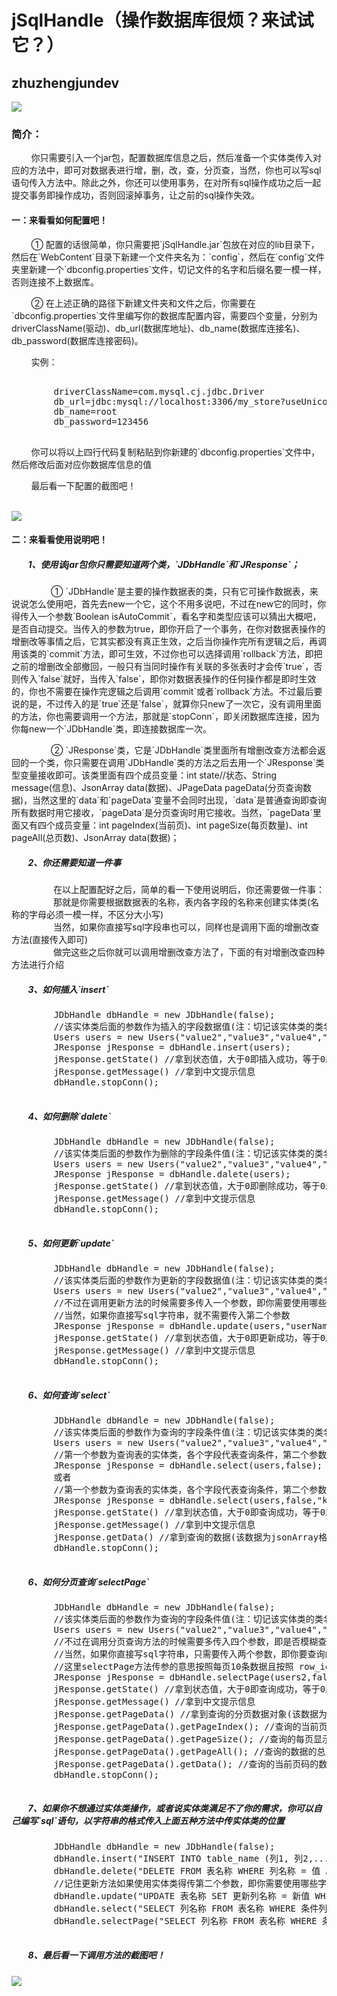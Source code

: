 <html>
        <body>
        <h1>jSqlHandle（操作数据库很烦？来试试它？）</h1>
        <h2>zhuzhengjundev</h2>
        <img src="https://qlogo1.store.qq.com/qzone/1471888328/1471888328/100?1590622011">
        <h3>简介：</h3>
        <p>&nbsp;&nbsp;&nbsp;&nbsp;&nbsp;&nbsp;&nbsp;&nbsp;你只需要引入一个jar包，配置数据库信息之后，然后准备一个实体类传入对应的方法中，即可对数据表进行增，删，改，查，分页查，当然，你也可以写sql语句传入方法中。除此之外，你还可以使用事务，在对所有sql操作成功之后一起提交事务即操作成功，否则回滚掉事务，让之前的sql操作失效。
        </p>
        <h4>一：来看看如何配置吧！</h4>
        <p>&nbsp;&nbsp;&nbsp;&nbsp;&nbsp;&nbsp;&nbsp;&nbsp;① 配置的话很简单，你只需要把`jSqlHandle.jar`包放在对应的lib目录下，然后在`WebContent`目录下新建一个文件夹名为：`config`，然后在`config`文件夹里新建一个`dbconfig.properties`文件，切记文件的名字和后缀名要一模一样，否则连接不上数据库。</p>
        <p>&nbsp;&nbsp;&nbsp;&nbsp;&nbsp;&nbsp;&nbsp;&nbsp;② 在上述正确的路径下新建文件夹和文件之后，你需要在`dbconfig.properties`文件里编写你的数据库配置内容，需要四个变量，分别为driverClassName(驱动)、db_url(数据库地址)、db_name(数据库连接名)、db_password(数据库连接密码)。</p>
        <p>&nbsp;&nbsp;&nbsp;&nbsp;&nbsp;&nbsp;&nbsp;&nbsp;实例：</p>
        <pre>     
        driverClassName=com.mysql.cj.jdbc.Driver
        db_url=jdbc:mysql://localhost:3306/my_store?useUnicode=true&characterEncoding=utf-8&serverTimezone=UTC
        db_name=root
        db_password=123456
        </pre>
        <p>&nbsp;&nbsp;&nbsp;&nbsp;&nbsp;&nbsp;&nbsp;&nbsp;你可以将以上四行代码复制粘贴到你新建的`dbconfig.properties`文件中，然后修改后面对应你数据库信息的值</p>
        <p>&nbsp;&nbsp;&nbsp;&nbsp;&nbsp;&nbsp;&nbsp;&nbsp;最后看一下配置的截图吧！</p><br>
        <img src="http://a1.qpic.cn/psc?/V100BnzP2hNMuE/qWkkGOdvaHRbO0s2SzmJ0NRgdj09ekusZlZr8Kz*SRJhLXbkGm6MNPTJ0BVt5B*Yal*NqsTMe8FGjIHkptXzxQ!!/c&ek=1&kp=1&pt=0&bo=iwWQAgAAAAADFy4!&tl=1&vuin=1471888328&tm=1594108800&sce=60-2-2&rf=0-0">
        <h4>二：来看看使用说明吧！</h4>
        <h5>&nbsp;&nbsp;&nbsp;&nbsp;&nbsp;&nbsp;&nbsp;&nbsp;1、使用该jar包你只需要知道两个类，`JDbHandle`和`JResponse`；</h5>
        <p>&nbsp;&nbsp;&nbsp;&nbsp;&nbsp;&nbsp;&nbsp;&nbsp;&nbsp;&nbsp;&nbsp;&nbsp;&nbsp;&nbsp;&nbsp;&nbsp;① `JDbHandle`是主要的操作数据表的类，只有它可操作数据表，来说说怎么使用吧，首先去new一个它，这个不用多说吧，不过在new它的同时，你得传入一个参数`Boolean isAutoCommit`，看名字和类型应该可以猜出大概吧，是否自动提交。当传入的参数为true，即你开启了一个事务，在你对数据表操作的增删改等事情之后，它其实都没有真正生效，之后当你操作完所有逻辑之后，再调用该类的`commit`方法，即可生效，不过你也可以选择调用`rollback`方法，即把之前的增删改全部撤回，一般只有当同时操作有关联的多张表时才会传`true`，否则传入`false`就好，当传入`false`，即你对数据表操作的任何操作都是即时生效的，你也不需要在操作完逻辑之后调用`commit`或者`rollback`方法。不过最后要说的是，不过传入的是`true`还是`false`，就算你只new了一次它，没有调用里面的方法，你也需要调用一个方法，那就是`stopConn`，即关闭数据库连接，因为你每new一个`JDbHandle`类，即连接数据库一次。</p>
        <p>&nbsp;&nbsp;&nbsp;&nbsp;&nbsp;&nbsp;&nbsp;&nbsp;&nbsp;&nbsp;&nbsp;&nbsp;&nbsp;&nbsp;&nbsp;&nbsp;② `JResponse`类，它是`JDbHandle`类里面所有增删改查方法都会返回的一个类，你只需要在调用`JDbHandle`类的方法之后去用一个`JResponse`类型变量接收即可。该类里面有四个成员变量：int state//状态、String message(信息)、JsonArray data(数据)、JPageData pageData(分页查询数据)，当然这里的`data`和`pageData`变量不会同时出现，`data`是普通查询即查询所有数据时用它接收，`pageData`是分页查询时用它接收。当然，`pageData`里面又有四个成员变量：int pageIndex(当前页)、int pageSize(每页数量)、int pageAll(总页数)、JsonArray data(数据)；</p>
        <h5>&nbsp;&nbsp;&nbsp;&nbsp;&nbsp;&nbsp;&nbsp;&nbsp;2、你还需要知道一件事</h5>
        <p>
                &nbsp;&nbsp;&nbsp;&nbsp;&nbsp;&nbsp;&nbsp;&nbsp;&nbsp;&nbsp;&nbsp;&nbsp;&nbsp;&nbsp;&nbsp;&nbsp;
                在以上配置配好之后，简单的看一下使用说明后，你还需要做一件事：<br>
                &nbsp;&nbsp;&nbsp;&nbsp;&nbsp;&nbsp;&nbsp;&nbsp;&nbsp;&nbsp;&nbsp;&nbsp;&nbsp;&nbsp;&nbsp;&nbsp;
                那就是你需要根据数据表的名称，表内各字段的名称来创建实体类(名称的字母必须一模一样，不区分大小写)<br>
                &nbsp;&nbsp;&nbsp;&nbsp;&nbsp;&nbsp;&nbsp;&nbsp;&nbsp;&nbsp;&nbsp;&nbsp;&nbsp;&nbsp;&nbsp;&nbsp;
                当然，如果你直接写sql字段串也可以，同样也是调用下面的增删改查方法(直接传入即可)<br>
                &nbsp;&nbsp;&nbsp;&nbsp;&nbsp;&nbsp;&nbsp;&nbsp;&nbsp;&nbsp;&nbsp;&nbsp;&nbsp;&nbsp;&nbsp;&nbsp;
                做完这些之后你就可以调用增删改查方法了，下面的有对增删改查四种方法进行介绍
        </p>
        <h5>&nbsp;&nbsp;&nbsp;&nbsp;&nbsp;&nbsp;&nbsp;&nbsp;3、如何插入`insert`</h5>
        <pre>
        JDbHandle dbHandle = new JDbHandle(false);
        //该实体类后面的参数作为插入的字段数据值(注：切记该实体类的类名和成员变量名字要与数据表对应，不能缺少或添加字段，不区分大小写)
        Users users = new Users("value2","value3","value4","value5");
        JResponse jResponse = dbHandle.insert(users);
        jResponse.getState() //拿到状态值，大于0即插入成功，等于0即插入失败
        jResponse.getMessage() //拿到中文提示信息
        dbHandle.stopConn();
        </pre>
        <h5>&nbsp;&nbsp;&nbsp;&nbsp;&nbsp;&nbsp;&nbsp;&nbsp;4、如何删除`dalete`</h5>
        <pre>
        JDbHandle dbHandle = new JDbHandle(false);
        //该实体类后面的参数作为删除的字段条件值(注：切记该实体类的类名和成员变量名字要与数据表对应，不能缺少或添加字段，不区分大小写)
        Users users = new Users("value2","value3","value4","value5");
        JResponse jResponse = dbHandle.dalete(users);
        jResponse.getState() //拿到状态值，大于0即删除成功，等于0即删除失败
        jResponse.getMessage() //拿到中文提示信息
        dbHandle.stopConn();
        </pre>
        <h5>&nbsp;&nbsp;&nbsp;&nbsp;&nbsp;&nbsp;&nbsp;&nbsp;5、如何更新`update`</h5>
        <pre>
        JDbHandle dbHandle = new JDbHandle(false);
        //该实体类后面的参数作为更新的字段数据值(注：切记该实体类的类名和成员变量名字要与数据表对应，不能缺少或添加字段，不区分大小写)
        Users users = new Users("value2","value3","value4","value5");
        //不过在调用更新方法的时候需要多传入一个参数，即你需要使用哪些字段名称作为更新条件，可多个条件，中间用英文逗号隔开，作为字符串传入即可
        //当然，如果你直接写sql字符串，就不需要传入第二个参数
        JResponse jResponse = dbHandle.update(users,"userName,userPwd");
        jResponse.getState() //拿到状态值，大于0即更新成功，等于0即更新失败
        jResponse.getMessage() //拿到中文提示信息
        dbHandle.stopConn();
        </pre>
        <h5>&nbsp;&nbsp;&nbsp;&nbsp;&nbsp;&nbsp;&nbsp;&nbsp;6、如何查询`select`</h5>
        <pre>
        JDbHandle dbHandle = new JDbHandle(false);
        //该实体类后面的参数作为查询的字段条件值(注：切记该实体类的类名和成员变量名字要与数据表对应，不能缺少或添加字段，不区分大小写)
        Users users = new Users("value2","value3","value4","value5");
        //第一个参数为查询表的实体类，各个字段代表查询条件，第二个参数表示是否模糊查询
        JResponse jResponse = dbHandle.select(users,false);
        或者
        //第一个参数为查询表的实体类，各个字段代表查询条件，第二个参数表示是否模糊查询,查询排序的字段，以及排序方式（是否正序）
        JResponse jResponse = dbHandle.select(users,false,"key1,key2",true);
        jResponse.getState() //拿到状态值，大于0即查询成功，等于0即查询的数据为空或查询失败
        jResponse.getMessage() //拿到中文提示信息
        jResponse.getData() //拿到查询的数据(该数据为jsonArray格式，你也可以使用gson将它转成List )
        dbHandle.stopConn();
        </pre>
        <h5>&nbsp;&nbsp;&nbsp;&nbsp;&nbsp;&nbsp;&nbsp;&nbsp;6、如何分页查询`selectPage`</h5>
        <pre>
        JDbHandle dbHandle = new JDbHandle(false);
        //该实体类后面的参数作为查询的字段条件值(注：切记该实体类的类名和成员变量名字要与数据表对应，不能缺少或添加字段，不区分大小写)
        Users users = new Users("value2","value3","value4","value5");
        //不过在调用分页查询方法的时候需要多传入四个参数，即是否模糊查询，查询排序的字段，以及排序方式（是否正序），你要查询的页码，还有每页显示的数据条数
        //当然，如果你直接写sql字符串，只需要传入两个参数，即你要查询的页码，还有每页显示的数据条数，不过这里要注意一点，传入的sql字符串结尾不要加封号
        //这里selectPage方法传参的意思按照每页10条数据且按照 row_id 和  user_name 字段倒叙查询出第一页的数据，
        JResponse jResponse = dbHandle.selectPage(users2,false,"  row_id , user_name ",false,1,10);
        jResponse.getState() //拿到状态值，大于0即查询成功，等于0即查询的数据为空或查询失败
        jResponse.getMessage() //拿到中文提示信息
        jResponse.getPageData() //拿到查询的分页数据对象(该数据为JPageData对象，使用说明中有提到)
        jResponse.getPageData().getPageIndex(); //查询的当前页码
        jResponse.getPageData().getPageSize(); //查询的每页显示的数据条数
        jResponse.getPageData().getPageAll(); //查询的数据的总页数
        jResponse.getPageData().getData(); //查询的当前页码的数据(该数据同样为jsonArray格式，你也可以使用gson将它转成List )
        dbHandle.stopConn();
        </pre>
        <h5>&nbsp;&nbsp;&nbsp;&nbsp;&nbsp;&nbsp;&nbsp;&nbsp;7、如果你不想通过实体类操作，或者说实体类满足不了你的需求，你可以自己编写`sql`语句，以字符串的格式传入上面五种方法中传实体类的位置</h5>
        <pre>
        JDbHandle dbHandle = new JDbHandle(false);
        dbHandle.insert("INSERT INTO table_name (列1, 列2,...) VALUES (值1, 值2,....)");
        dbHandle.delete("DELETE FROM 表名称 WHERE 列名称 = 值 AND 列名称 = 值");
        //记住更新方法如果使用实体类得传第二个参数，即你需要使用哪些字段名称作为更新条件，可多个条件，中间用逗号隔开，作为字符串传入即可;这里直接写sql不需要传
        dbHandle.update("UPDATE 表名称 SET 更新列名称 = 新值 WHERE 条件列名称 = 条件值");
        dbHandle.select("SELECT 列名称 FROM 表名称 WHERE 条件列名称 = 条件值");
        dbHandle.selectPage("SELECT 列名称 FROM 表名称 WHERE 条件列名称 = 条件值",1,10);//注意这里传参的sql语句结尾不要加封号
        </pre>
        <h5>&nbsp;&nbsp;&nbsp;&nbsp;&nbsp;&nbsp;&nbsp;&nbsp;8、最后看一下调用方法的截图吧！</h5>
        <img src="http://m.qpic.cn/psc?/V100BnzP2hNMuE/qWkkGOdvaHRbO0s2SzmJ0AMD0o*3B7A15BHC5jhnFCogYB9LJB.zXxoe0AMnkE.4ttzx*jXZRXrH.8h04Z2jsw!!/b&bo=jwUXAwAAAAADB7w!&rf=viewer_4" />
        </body>
</html>
